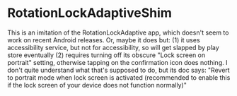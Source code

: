 # RotationLockAdaptiveShim

This is an imitation of the RotationLockAdaptive app, which doesn't seem to work on recent Android releases.
Or, maybe it does but:
  (1) it uses accessibility service, but not for accessibility, so will get slapped by play store eventually
  (2) requires turning off its obscure "Lock screen on portrait" setting, otherwise tapping on the confirmation icon does nothing.
      I don't quite understand what that's supposed to do, but its doc says:
        "Revert to portrait mode when lock screen is activated (recommended to enable this if the lock screen of your device does not function normally)"
